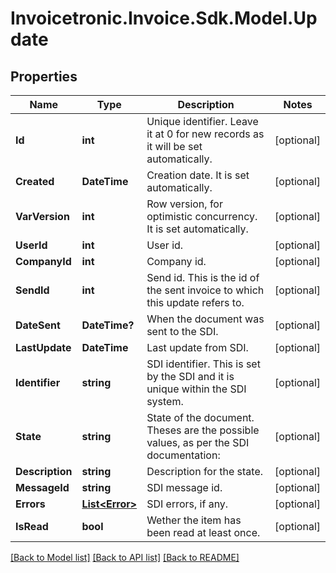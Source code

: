 # Invoicetronic.Invoice.Sdk.Model.Update

## Properties

Name | Type | Description | Notes
------------ | ------------- | ------------- | -------------
**Id** | **int** | Unique identifier. Leave it at 0 for new records as it will be set automatically. | [optional] 
**Created** | **DateTime** | Creation date. It is set automatically. | [optional] 
**VarVersion** | **int** | Row version, for optimistic concurrency. It is set automatically. | [optional] 
**UserId** | **int** | User id. | [optional] 
**CompanyId** | **int** | Company id. | [optional] 
**SendId** | **int** | Send id. This is the id of the sent invoice to which this update refers to. | [optional] 
**DateSent** | **DateTime?** | When the document was sent to the SDI. | [optional] 
**LastUpdate** | **DateTime** | Last update from SDI. | [optional] 
**Identifier** | **string** | SDI identifier. This is set by the SDI and it is unique within the SDI system. | [optional] 
**State** | **string** | State of the document. Theses are the possible values, as per the SDI documentation: | [optional] 
**Description** | **string** | Description for the state. | [optional] 
**MessageId** | **string** | SDI message id. | [optional] 
**Errors** | [**List&lt;Error&gt;**](Error.md) | SDI errors, if any. | [optional] 
**IsRead** | **bool** | Wether the item has been read at least once. | [optional] 

[[Back to Model list]](../README.md#documentation-for-models) [[Back to API list]](../README.md#documentation-for-api-endpoints) [[Back to README]](../README.md)

